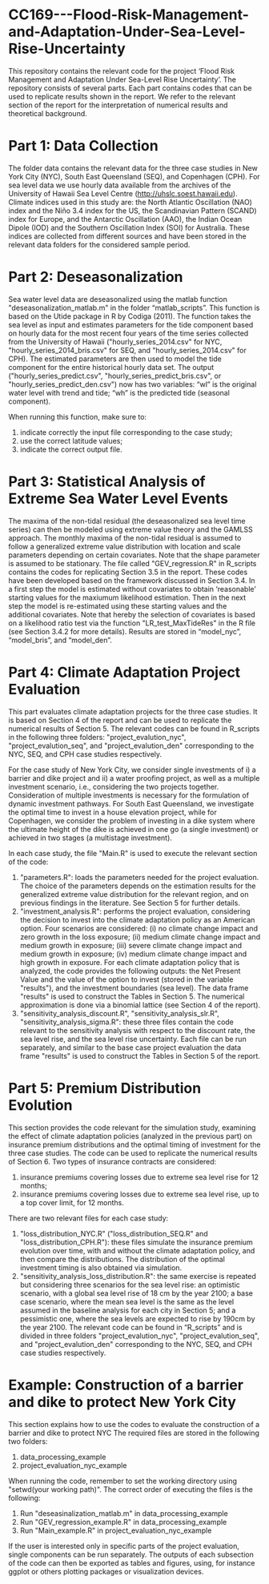  # CC169---Flood-Risk-Management-and-Adaptation-Under-Sea-Level-Rise-Uncertainty

 This repository contains the relevant code for the project ‘Flood Risk Management and Adaptation Under Sea-Level Rise Uncertainty’. The repository consists of several parts. Each part contains codes that can be used to replicate results shown in the report. We refer to the relevant section of the report for the interpretation of numerical results and theoretical background.

 # Part 1: Data Collection

 The folder data contains the relevant data for the three case studies in New York City (NYC), South East Queensland (SEQ), and Copenhagen (CPH). For sea level data we use hourly data available from the archives of the University of Hawaii Sea Level Centre (http://uhslc.soest.hawaii.edu). Climate indices used in this study are: the North Atlantic Oscillation (NAO) index and  the Niño 3.4 index for the US, the Scandinavian Pattern (SCAND) index for Europe, and the Antarctic Oscillation (AAO), the Indian Ocean Dipole (IOD)  and the Southern Oscillation Index (SOI) for Australia. These indices are collected from different sources and have been stored in the relevant data folders for the considered sample period.

 # Part 2: Deseasonalization

  Sea water level data are deseasonalized using the matlab function "deseasonalization_matlab.m" in the folder “matlab_scripts”. This function is based on the Utide package in R by Codiga (2011). The function takes the sea level as input and estimates parameters for the tide component based on hourly data for the most recent four years of the time series collected from the University of Hawaii ("hourly_series_2014.csv" for NYC, "hourly_series_2014_bris.csv" for SEQ, and "hourly_series_2014.csv" for CPH). The estimated parameters are then used to model the tide component for the entire historical hourly data set. 
  The output ("hourly_series_predict.csv", "hourly_series_predict_bris.csv", or "hourly_series_predict_den.csv") now has two variables: “wl” is the original water level with trend and tide; “wh” is the predicted tide (seasonal component). 
  
  When running this function, make sure to:

  1. indicate correctly the input file corresponding to the case study;
  2. use the correct latitude values;
  3. indicate the correct output file.

  # Part 3: Statistical Analysis of Extreme Sea Water Level Events

  The maxima of the non-tidal residual (the deseasonalized sea level time series) can then be modeled using extreme value theory and the GAMLSS approach. 
  The monthly maxima of the non-tidal residual is assumed to follow a generalized extreme value distribution with location and scale parameters depending on certain covariates. Note that the shape parameter is assumed to be stationary. The file called "GEV_regression.R" in R_scripts contains the codes for replicating Section 3.5 in the report. These codes have been developed based on the framework discussed in Section 3.4. In a first step the model is estimated without covariates to obtain ‘reasonable’ starting values for the maxiumum likelihood estimation. Then in the next step the model is re-estimated using these starting values and the additional covariates. Note that hereby the selection of covariates is based on a likelihood ratio test via the function "LR_test_MaxTideRes" in the R file (see Section 3.4.2 for more details). Results are stored in “model_nyc”, “model_bris”, and “model_den”.


  # Part 4: Climate Adaptation Project Evaluation
  This part evaluates climate adaptation projects for the three case studies. It is based on Section 4 of the report and can be used to replicate the numerical results of Section 5. The relevant codes can be found in R_scripts in the following three folders: "project_evalution_nyc", "project_evalution_seq", and "project_evalution_den" corresponding to the NYC, SEQ, and CPH case studies respectively. 

  For the case study of New York City, we consider single investments of i) a barrier and dike project and ii) a water proofing project, as well as a multiple investment scenario, i.e., considering the two projects together. Consideration of multiple investments is necessary for the formulation of dynamic investment pathways. For South East Queensland, we investigate the optimal time to invest in a house elevation project, while for Copenhagen, we consider the problem of investing in a dike system where the ultimate height of the dike is achieved in one go (a single investment) or achieved in two stages (a multistage investment).

  In each case study, the file "Main.R" is used to execute the relevant section of the code:

  1. "parameters.R": loads the parameters needed for the project evaluation. The choice of the parameters depends on the estimation results for the generalized extreme value distribution for the relevant region, and on previous findings in the literature. See Section 5 for further details.
  2.    "investment_analysis.R": performs the project evaluation, considering the decision to invest into the climate adaptation policy as an American option. Four scenarios are considered: (i) no climate change impact and zero growth in the loss exposure; (ii) medium climate change impact and medium growth in exposure; (iii) severe climate change impact and medium growth in exposure; (iv) medium climate change impact and high growth in exposure. For each climate adaptation policy that is analyzed, the code provides the following outputs: the Net Present Value and the value of the option to invest (stored in the variable "results"), and the investment boundaries (sea level). The data frame "results" is used to construct the Tables in Section 5. The numerical approximation is done via a binomial lattice (see Section 4 of the report).
  3.  "sensitivity_analysis_discount.R", "sensitivity_analysis_slr.R", "sensitivity_analysis_sigma.R": these three files contain the code relevant to the sensitivity analysis with respect to the discount rate, the sea level rise, and the sea level rise uncertainty. Each file can be run separately, and similar to the base case project evaluation the data frame "results" is used to construct the Tables in Section 5 of the report.


  # Part 5: Premium Distribution Evolution

  This section provides the code relevant for the simulation study, examining the effect of climate adaptation policies (analyzed in the previous part) on insurance premium distributions and the optimal timing of investment for the three case studies. The code can be used to replicate the numerical results of Section 6. Two types of insurance contracts are considered:

  1.  insurance premiums covering losses due to extreme sea level rise for 12 months;
2.  insurance premiums covering losses due to extreme sea level rise, up to a top cover limit, for 12 months.

  There are two relevant files for each case study:

  1.  "loss_distribution_NYC.R" ("loss_distribution_SEQ.R" and "loss_distribution_CPH.R"): these files simulate the insurance premium evolution over time, with and without the climate adaptation policy, and then compare the distributions. The distribution of the optimal investment timing is also obtained via simulation.
  2.  "sensitivity_analysis_loss_distribution.R": the same exercise is repeated but considering three scenarios for the sea level rise: an optimistic scenario, with a global sea level rise of 18 cm by the year 2100; a base case scenario, where the mean sea level is the same as the level assumed in the baseline analysis for each city in Section 5; and a pessimistic one, where the sea levels are expected to rise by 190cm by the year 2100. The relevant code can be found in “R_scripts” and is divided in three folders "project_evalution_nyc", "project_evalution_seq", and "project_evalution_den" corresponding to the NYC, SEQ, and CPH case studies respectively.


  # Example: Construction of a barrier and dike to protect New York City

  This section explains how to use the codes to evaluate the construction of a barrier and dike to protect NYC The required files are stored in the following two folders:

  1.  data_processing_example
  2.  project_evaluation_nyc_example

  When running the code, remember to set the working directory using "setwd(your working path)". The correct order of executing the files is the following:
 
  1.  Run "deseasinalization_matlab.m" in data_processing_example
  2.  Run "GEV_regression_example.R" in data_processing_example
  3.  Run "Main_example.R" in project_evaluation_nyc_example

  If the user is interested only in specific parts of the project evaluation, single components can be run separately. The outputs of each subsection of the code can then be exported as tables and figures, using, for instance ggplot or others plotting packages or visualization devices.





  
 



  






